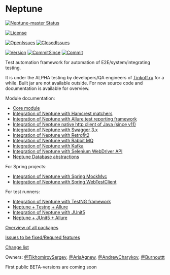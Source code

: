 # Neptune

[![Neptune-master Status](https://github.com/TinkoffCreditSystems/neptune/workflows/gradle-ci/badge.svg)](https://github.com/TinkoffCreditSystems/neptune/actions)

[![License][license-badge]][license-link]

[![OpenIssues][openissues-badge]][openissues-link]
[![ClosedIssues][closedissues-badge]][closedissues-link]

[![Version][version-badge]][version-link]
[![CommitSince][commitsince-badge]][commitsince-link]
[![Commit][commit-badge]][commit-link]


[build-badge]: https://travis-ci.com/TinkoffCreditSystems/neptune.svg?branch=master
[build-link]: https://travis-ci.com/TinkoffCreditSystems/neptune

[version-badge]: https://img.shields.io/github/v/tag/TinkoffCreditSystems/neptune?label=release
[version-link]: https://github.com/TinkoffCreditSystems/neptune/releases

[commitsince-badge]: https://img.shields.io/github/commits-since/TinkoffCreditSystems/neptune/0.12.1-ALPHA
[commitsince-link]: https://github.com/TinkoffCreditSystems/neptune/compare/0.12.1-ALPHA...master

[commit-badge]: https://img.shields.io/github/last-commit/TinkoffCreditSystems/neptune/master?color=blue
[commit-link]: https://github.com/TinkoffCreditSystems/neptune/commits/master

[license-badge]: https://img.shields.io/github/license/TinkoffCreditSystems/neptune?color=9cf
[license-link]: https://github.com/TinkoffCreditSystems/neptune/blob/master/LICENSE

[reposize-badge]: https://img.shields.io/github/repo-size/TinkoffCreditSystems/neptune?color=9cf

[openissues-badge]: https://img.shields.io/github/issues-raw/TinkoffCreditSystems/neptune
[openissues-link]: https://github.com/TinkoffCreditSystems/neptune/issues?q=is%3Aopen+is%3Aissue

[closedissues-badge]: https://img.shields.io/github/issues-closed-raw/TinkoffCreditSystems/neptune
[closedissues-link]: https://github.com/TinkoffCreditSystems/neptune/issues?q=is%3Aissue+is%3Aclosed

Test automation framework for automation of E2E/system/integrating testing.

It is under the ALPHA testing by developers/QA engineers of [Tinkoff.ru](https://www.tinkoff.ru/software/) for a while. Built jar are not available outside. For now source code and documentation is available for overview.

Module documentation:

- [Core module](core.api/README.md)
- [Integration of Neptune with Hamcrest matchers](check/README.md)
- [Integration of Neptune with Allure test reporting framework](allure.integration/README.md)
- [Integration of Neptune native http client of Java (since v11)](http.api/README.md)
- [Integration of Neptune with Swagger 3.x](neptune.swagger.codegen/README.md)
- [Integration of Neptune with Retrofit2](retrofit2/README.md)
- [Integration of Neptune with Rabbit MQ](rabbit.mq/README.MD)  
- [Integration of Neptune with Kafka](kafka/README.md)
- [Integration of Neptune with Selenium WebDriver API](selenium/README.md)
- [Neptune Database abstractions](database.abstractions/README.md)

For Spring projects:
- [Integration of Neptune with Spring MockMvc](spring.mock.mvc/README.md)
- [Integration of Neptune with Spring WebTestClient](spring.web.testclient/README.md)

For test runners:
- [Integration of Neptune with TestNG framework](testng.integration/README.md)
- [Neptune + Testng + Allure](allure.testng.bridge/README.md)
- [Integration of Neptune with JUnit5](jupiter.integration/README.md)
- [Neptune + JUnit5 + Allure](allure.jupiter.bridge/README.md)

[Overview of all packages](https://tinkoffcreditsystems.github.io/neptune/overview-summary.html)

[Issues to be fixed/Requred features](https://github.com/TinkoffCreditSystems/neptune/issues)

[Change list](https://github.com/TinkoffCreditSystems/neptune/releases)

Owners: [@TikhomirovSergey](https://github.com/TikhomirovSergey), [@ArisAgnew](https://github.com/ArisAgnew), [@AndrewCharykov](https://github.com/AndrewCharykov), [@Burnouttt](https://github.com/Burnouttt)

First public BETA-versions are coming soon
